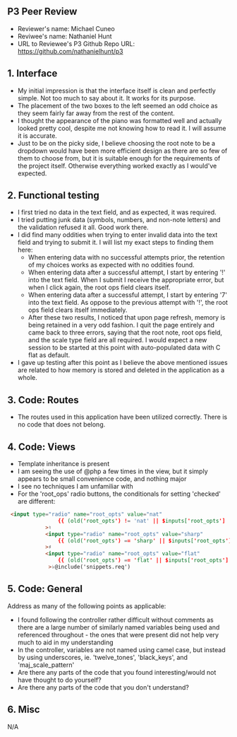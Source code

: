 ## P3 Peer Review

+ Reviewer's name: Michael Cuneo
+ Reviwee's name: Nathaniel Hunt
+ URL to Reviewee's P3 Github Repo URL: https://github.com/nathanielhunt/p3

## 1. Interface

+ My initial impression is that the interface itself is clean and perfectly simple. Not too much to say about it. It works for its purpose.
+ The placement of the two boxes to the left seemed an odd choice as they seem fairly far away from the rest of the content.
+ I thought the appearance of the piano was formatted well and actually looked pretty cool, despite me not knowing how to read it. I
will assume it is accurate.
+ Just to be on the picky side, I believe choosing the root note to be a dropdown would have been more efficient design as 
there are so few of them to choose from, but it is suitable enough for the requirements of the project itself. Otherwise everything
worked exactly as I would've expected.


## 2. Functional testing

+ I first tried no data in the text field, and as expected, it was required.
+ I tried putting junk data (symbols, numbers, and non-note letters) and the validation refused it all. Good work there.
+ I did find many oddities when trying to enter invalid data into the text field and trying to submit it. I will list my exact steps to
finding them here:
    + When entering data with no successful attempts prior, the retention of my choices works as expected with no oddities found.
    + When entering data after a successful attempt, I start by entering '!' into the text field. When I submit I receive the       appropriate error, but
when I click again, the root ops field clears itself.
    + When entering data after a successful attempt, I start by entering '7' into the text field. As oppose to the previous attempt
with '!', the root ops field clears itself immediately.
    + After these two results, I noticed that upon page refresh, memory is being retained in a very odd fashion. I quit the page entirely and came back to three errors, saying that the root note, root ops field, and the scale type field are all required. I would expect a new session to be started at this point with auto-populated data with C flat as default.
+ I gave up testing after this point as I believe the above mentioned issues are related to how memory is stored and deleted in the 
application as a whole.


## 3. Code: Routes
+ The routes used in this application have been utilized correctly. There is no code that does not belong.

## 4. Code: Views
+ Template inheritance is present
+ I am seeing the use of @php a few times in the view, but it simply appears to be small convenience code, and nothing major
+ I see no techniques I am unfamiliar with
+ For the 'root_ops' radio buttons, the conditionals for setting 'checked' are different:
```html
 <input type="radio" name="root_opts" value="nat"
                {{ (old('root_opts') != 'nat' || $inputs['root_opts'] != 'nat') ? 'checked' : '' }}
            >♮
            <input type="radio" name="root_opts" value="sharp"
                {{ (old('root_opts') == 'sharp' || $inputs['root_opts'] == 'sharp') ? 'checked' : ''  }}
            >♯
            <input type="radio" name="root_opts" value="flat"
                {{ (old('root_opts') == 'flat' || $inputs['root_opts'] == 'flat') ? 'checked' : ''  }}
             >♭@include('snippets.req')
```

## 5. Code: General
Address as many of the following points as applicable:

+ I found following the controller rather difficult without comments as there are a large number of similarly named variables
being used and referenced throughout - the ones that were present did not help very much to aid in my understanding
+ In the controller, variables are not named using camel case, but instead by using underscores, ie. 'twelve_tones', 'black_keys', and 'maj_scale_pattern'
+ Are there any parts of the code that you found interesting/would not have thought to do yourself?
+ Are there any parts of the code that you don't understand?

## 6. Misc
N/A
